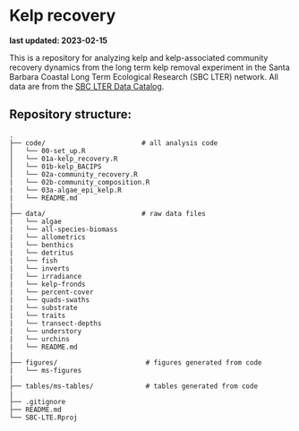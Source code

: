 # Kelp recovery

**last updated: 2023-02-15**  

This is a repository for analyzing kelp and kelp-associated community recovery dynamics from the long term kelp removal experiment in the Santa Barbara Coastal Long Term Ecological Research (SBC LTER) network. All data are from the [SBC LTER Data Catalog](https://sbclter.msi.ucsb.edu/data/catalog/).

## Repository structure:

    .
    ├── code/                        # all analysis code
    │   └── 00-set_up.R                                     
    │   └── 01a-kelp_recovery.R                             
    │   └── 01b-kelp_BACIPS                                  
    │   └── 02a-community_recovery.R                        
    |   └── 02b-community_composition.R 
    |   └── 03a-algae_epi_kelp.R   
    |   └── README.md
    |
    ├── data/                        # raw data files
    |   └── algae                                          
    |   └── all-species-biomass
    |   └── allometrics
    |   └── benthics
    |   └── detritus
    |   └── fish
    |   └── inverts
    |   └── irradiance
    |   └── kelp-fronds
    |   └── percent-cover
    |   └── quads-swaths
    |   └── substrate
    |   └── traits
    |   └── transect-depths
    |   └── understory
    |   └── urchins
    |   └── README.md  
    |
    ├── figures/                      # figures generated from code 
    |   └── ms-figures                                      
    |    
    ├── tables/ms-tables/             # tables generated from code 
    |  
    ├── .gitignore        
    ├── README.md
    └── SBC-LTE.Rproj






